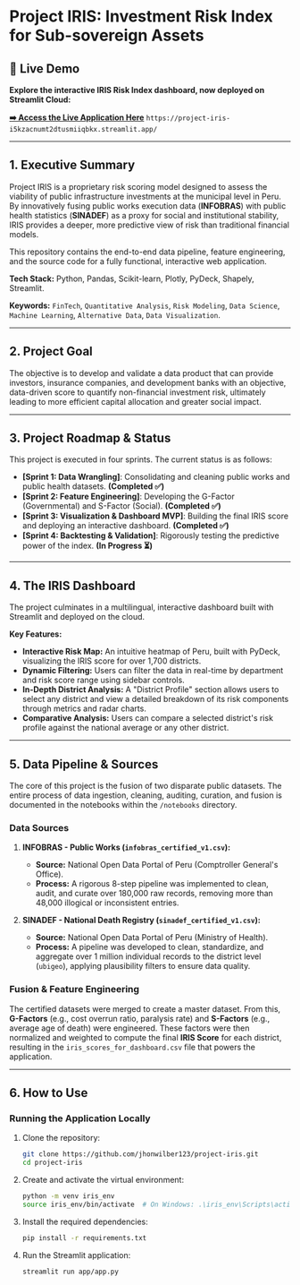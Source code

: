 # Project IRIS: Investment Risk Index for Sub-sovereign Assets

## 🚀 Live Demo

**Explore the interactive IRIS Risk Index dashboard, now deployed on Streamlit Cloud:**

[**➡️ Access the Live Application Here**](https://project-iris-i5kzacnumt2dtusmiiqbkx.streamlit.app/) 
`https://project-iris-i5kzacnumt2dtusmiiqbkx.streamlit.app/`

---

## 1. Executive Summary

Project IRIS is a proprietary risk scoring model designed to assess the viability of public infrastructure investments at the municipal level in Peru. By innovatively fusing public works execution data (**INFOBRAS**) with public health statistics (**SINADEF**) as a proxy for social and institutional stability, IRIS provides a deeper, more predictive view of risk than traditional financial models.

This repository contains the end-to-end data pipeline, feature engineering, and the source code for a fully functional, interactive web application.

**Tech Stack:** Python, Pandas, Scikit-learn, Plotly, PyDeck, Shapely, Streamlit.

**Keywords:** `FinTech`, `Quantitative Analysis`, `Risk Modeling`, `Data Science`, `Machine Learning`, `Alternative Data`, `Data Visualization`.

---

## 2. Project Goal

The objective is to develop and validate a data product that can provide investors, insurance companies, and development banks with an objective, data-driven score to quantify non-financial investment risk, ultimately leading to more efficient capital allocation and greater social impact.

---

## 3. Project Roadmap & Status

This project is executed in four sprints. The current status is as follows:

-   **[Sprint 1: Data Wrangling]**: Consolidating and cleaning public works and public health datasets. **(Completed ✅)**
-   **[Sprint 2: Feature Engineering]**: Developing the G-Factor (Governmental) and S-Factor (Social). **(Completed ✅)**
-   **[Sprint 3: Visualization & Dashboard MVP]**: Building the final IRIS score and deploying an interactive dashboard. **(Completed ✅)**
-   **[Sprint 4: Backtesting & Validation]**: Rigorously testing the predictive power of the index. **(In Progress ⏳)**

---

## 4. The IRIS Dashboard

The project culminates in a multilingual, interactive dashboard built with Streamlit and deployed on the cloud.

**Key Features:**
*   **Interactive Risk Map:** An intuitive heatmap of Peru, built with PyDeck, visualizing the IRIS score for over 1,700 districts.
*   **Dynamic Filtering:** Users can filter the data in real-time by department and risk score range using sidebar controls.
*   **In-Depth District Analysis:** A "District Profile" section allows users to select any district and view a detailed breakdown of its risk components through metrics and radar charts.
*   **Comparative Analysis:** Users can compare a selected district's risk profile against the national average or any other district.

---

## 5. Data Pipeline & Sources

The core of this project is the fusion of two disparate public datasets. The entire process of data ingestion, cleaning, auditing, curation, and fusion is documented in the notebooks within the `/notebooks` directory.

### Data Sources

1.  **INFOBRAS - Public Works (`infobras_certified_v1.csv`):**
    *   **Source:** National Open Data Portal of Peru (Comptroller General's Office).
    *   **Process:** A rigorous 8-step pipeline was implemented to clean, audit, and curate over 180,000 raw records, removing more than 48,000 illogical or inconsistent entries.

2.  **SINADEF - National Death Registry (`sinadef_certified_v1.csv`):**
    *   **Source:** National Open Data Portal of Peru (Ministry of Health).
    *   **Process:** A pipeline was developed to clean, standardize, and aggregate over 1 million individual records to the district level (`ubigeo`), applying plausibility filters to ensure data quality.

### Fusion & Feature Engineering

The certified datasets were merged to create a master dataset. From this, **G-Factors** (e.g., cost overrun ratio, paralysis rate) and **S-Factors** (e.g., average age of death) were engineered. These factors were then normalized and weighted to compute the final **IRIS Score** for each district, resulting in the `iris_scores_for_dashboard.csv` file that powers the application.

---

## 6. How to Use

### Running the Application Locally

1.  Clone the repository:
    ```bash
    git clone https://github.com/jhonwilber123/project-iris.git
    cd project-iris
    ```
2.  Create and activate the virtual environment:
    ```bash
    python -m venv iris_env
    source iris_env/bin/activate  # On Windows: .\iris_env\Scripts\activate
    ```
3.  Install the required dependencies:
    ```bash
    pip install -r requirements.txt
    ```
4.  Run the Streamlit application:
    ```bash
    streamlit run app/app.py
    ```